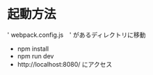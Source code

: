 # 起動方法
' webpack.config.js　' があるディレクトリに移動
* npm install
* npm run dev
* http://localhost:8080/ にアクセス
